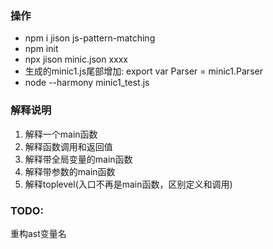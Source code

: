 ### 操作
* npm i jison js-pattern-matching
* npm init
* npx jison minic.json xxxx
* 生成的minic1.js尾部增加: export var Parser = minic1.Parser
* node --harmony minic1_test.js

### 解释说明
1. 解释一个main函数
4. 解释函数调用和返回值
2. 解释带全局变量的main函数
3. 解释带参数的main函数
5. 解释toplevel(入口不再是main函数，区别定义和调用)

### TODO:
重构ast变量名